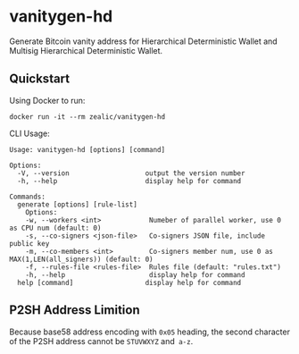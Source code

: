 # vanitygen-hd

Generate Bitcoin vanity address for Hierarchical Deterministic Wallet and Multisig Hierarchical Deterministic Wallet.

## Quickstart

Using Docker to run:

```shell
docker run -it --rm zealic/vanitygen-hd
```

CLI Usage:

```text
Usage: vanitygen-hd [options] [command]

Options:
  -V, --version                   output the version number
  -h, --help                      display help for command

Commands:
  generate [options] [rule-list]
    Options:
    -w, --workers <int>            Numeber of parallel worker, use 0 as CPU num (default: 0)
    -s, --co-signers <json-file>   Co-signers JSON file, include public key
    -m, --co-members <int>         Co-signers member num, use 0 as MAX(1,LEN(all_signers)) (default: 0)
    -f, --rules-file <rules-file>  Rules file (default: "rules.txt")
    -h, --help                     display help for command
  help [command]                  display help for command
```

## P2SH Address Limition

Because base58 address encoding with `0x05` heading, the second character of the P2SH address cannot be `STUVWXYZ` and` a-z`.

